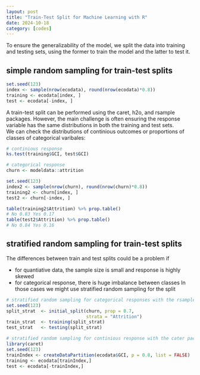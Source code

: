 ```yaml
---
layout: post
title: "Train-Test Split for Machine Learning with R"
date: 2024-10-18
category: [codes] 
---
```


To ensure the generalizability of the model, we split the data into training and testing sets, using the former to train the model and the latter to test it.  
  
## simple random sampling for train-test splits
```r  
set.seed(123)  
index <- sample(nrow(ecodata), round(nrow(ecodata)*0.8))  
training <- ecodata[index, ]  
test <- ecodata[-index, ]  
```
A train-test split can be performed using the caret, h2o, and rsample packages. However, the main challenge is often ensuring the response variable has the same distributions in both the training and test sets.  
We can check the distributions of continious outcomes or proportions of classes of categorical varibales:  
```r
# continious response
ks.test(training$GCI, test$GCI)
```

```r
# categorical response
churn <- modeldata::attrition

set.seed(123)
index2 <- sample(nrow(churn), round(nrow(churn)*0.8))
training2 <- churn[index, ]
test2 <- churn[-index, ]

table(training2$Attrition) %>% prop.table() 
# No 0.83 Yes 0.17
table(test2$Attrition) %>% prop.table() 
# No 0.84 Yes 0.16
```  
## stratified random sampling for train-test splits
The differences between train and test splits could be a problem if
- for quantiative data, the sample size is small and response is highly skewed 
- for categorical response, there is huge imbalance between classes
In those cases we might use stratified random sampling for the split
```r
# stratified random sampling for categorical responses with the rsample package
set.seed(123)
split_strat  <- initial_split(churn, prop = 0.7, 
                              strata = "Attrition")
train_strat  <- training(split_strat)
test_strat   <- testing(split_strat)

# stratified random sampling for continious response with the cater package
library(caret)
set.seed(123)
trainIndex <- createDataPartition(ecodata$GCI, p = 0.8, list = FALSE)
training <- ecodata[trainIndex,]
test <- ecodata[-trainIndex,]
``` 



